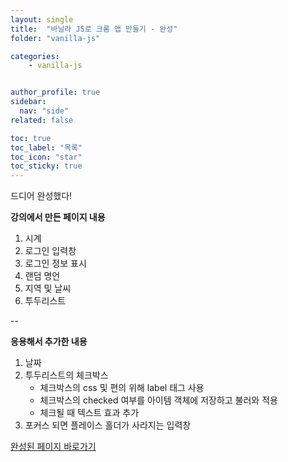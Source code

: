 ```yaml
---
layout: single
title:  "바닐라 JS로 크롬 앱 만들기 - 완성"
folder: "vanilla-js"

categories:
    - vanilla-js


author_profile: true
sidebar:
  nav: "side"
related: false

toc: true
toc_label: "목록"
toc_icon: "star"
toc_sticky: true
---
```


드디어 완성했다!  

**강의에서 만든 페이지 내용**  

1. 시계
2. 로그인 입력창
3. 로그인 정보 표시
4. 랜덤 명언
5. 지역 및 날씨
6. 투두리스트

--

**응용해서 추가한 내용**

1. 날짜
2. 투두리스트의 체크박스
    - 체크박스의 css 및 편의 위해 label 태그 사용
    - 체크박스의 checked 여부를 아이템 객체에 저장하고 불러와 적용
    - 체크될 때 텍스트 효과 추가
3. 포커스 되면 플레이스 홀더가 사라지는 입력창

[완성된 페이지 바로가기](/assets/html/project1.html)